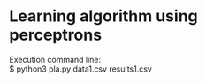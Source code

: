 # Learning algorithm using perceptrons
Execution command line: \
$ python3 pla.py data1.csv results1.csv
